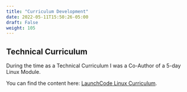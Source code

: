 ```yaml
---
title: "Curriculum Development"
date: 2022-05-11T15:50:26-05:00
draft: False
weight: 105
---
```


## Technical Curriculum

During the time as a Technical Curriculum I was a Co-Author of a 5-day Linux Module.

You can find the content here: [LaunchCode Linux Curriculum](https://launchcodetechnicaltraining.org/linux).
